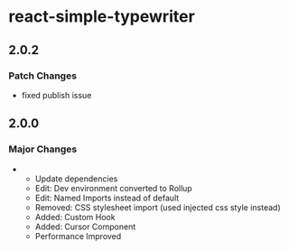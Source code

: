 # react-simple-typewriter

## 2.0.2

### Patch Changes

- fixed publish issue

## 2.0.0

### Major Changes

- - Update dependencies
  - Edit: Dev environment converted to Rollup
  - Edit: Named Imports instead of default
  - Removed: CSS stylesheet import (used injected css style instead)
  - Added: Custom Hook
  - Added: Cursor Component
  - Performance Improved
